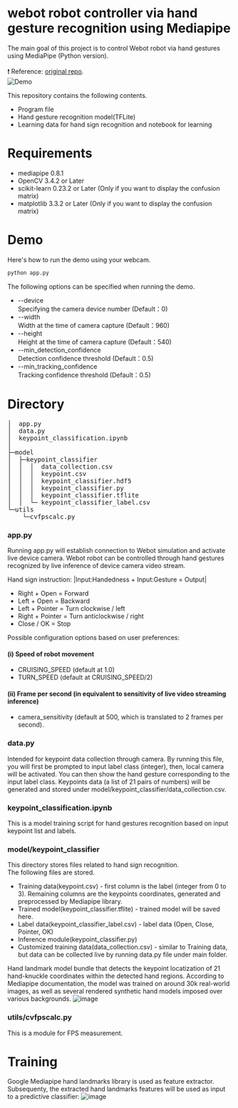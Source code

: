 # webot robot controller via hand gesture recognition using Mediapipe
The main goal of this project is to control Webot robot via hand gestures using MediaPipe (Python version).<br> 
<br> ❗ Reference: [original repo](https://github.com/kinivi/hand-gesture-recognition-mediapipe).
<br> 
![Demo](https://github.com/jiawenchim/images/blob/main/Webot%20demo%20(1).gif)

This repository contains the following contents.
* Program file
* Hand gesture recognition model(TFLite)
* Learning data for hand sign recognition and notebook for learning

# Requirements
* mediapipe 0.8.1
* OpenCV 3.4.2 or Later
* scikit-learn 0.23.2 or Later (Only if you want to display the confusion matrix) 
* matplotlib 3.3.2 or Later (Only if you want to display the confusion matrix)

# Demo
Here's how to run the demo using your webcam.
```bash
python app.py
```

The following options can be specified when running the demo.
* --device<br>Specifying the camera device number (Default：0)
* --width<br>Width at the time of camera capture (Default：960)
* --height<br>Height at the time of camera capture (Default：540)
* --min_detection_confidence<br>
Detection confidence threshold (Default：0.5)
* --min_tracking_confidence<br>
Tracking confidence threshold (Default：0.5)

# Directory
<pre>
│  app.py
│  data.py
│  keypoint_classification.ipynb
│  
├─model
│  ├─keypoint_classifier
│  │  │  data_collection.csv   
│  │  │  keypoint.csv
│  │  │  keypoint_classifier.hdf5
│  │  │  keypoint_classifier.py
│  │  │  keypoint_classifier.tflite
│  │  └─ keypoint_classifier_label.csv        
└─utils
    └─cvfpscalc.py
</pre>
### app.py
Running app.py will establish connection to Webot simulation and activate live device camera. Webot robot can be controlled through hand gestures recognized by live inference of device camera video stream. 

Hand sign instruction:
|Input:Handedness +	Input:Gesture = Output|	
* Right + Open = Forward
* Left + Open = Backward
* Left  + Pointer = Turn clockwise / left
* Right + Pointer = Turn anticlockwise / right
* Close / OK = Stop

Possible configuration options based on user preferences: 
#### (i)	Speed of robot movement
* CRUISING_SPEED (default at 1.0)
* TURN_SPEED (default at CRUISING_SPEED/2)
#### (ii) Frame per second (in equivalent to sensitivity of live video streaming inference)
* camera_sensitivity (default at 500, which is translated to 2 frames per second).

### data.py 
Intended for keypoint data collection through camera. By running this file, you will first be prompted to input label class (integer), then, local camera will be activated. You can then show the hand gesture corresponding to the input label class. Keypoints data (a list of 21 pairs of numbers) will be generated and stored under model/keypoint_classifier/data_collection.csv.

### keypoint_classification.ipynb
This is a model training script for hand gestures recognition based on input keypoint list and labels.

### model/keypoint_classifier
This directory stores files related to hand sign recognition.<br>
The following files are stored.
* Training data(keypoint.csv) - first column is the label (integer from 0 to 3). Remaining columns are the keypoints coordinates, generated and preprocessed by Mediapipe library. 
* Trained model(keypoint_classifier.tflite) - trained model will be saved here.
* Label data(keypoint_classifier_label.csv) - label data (Open, Close, Pointer, OK)
* Inference module(keypoint_classifier.py)
* Customized training data(data_collection.csv) - similar to Training data, but data can be collected live by running data.py file under main folder.

Hand landmark model bundle that detects the keypoint locatization of 21 hand-knuckle coordinates within the detected hand regions. According to Mediapipe documentation, the model was trained on around 30k real-world images, as well as several rendered synthetic hand models imposed over various backgrounds.
![image](https://github.com/jiawenchim/ITI108_Webot_with_hand_gestures_controller/assets/142727228/2f7d4a14-bb6b-4e36-97fd-59662ef42984)


### utils/cvfpscalc.py
This is a module for FPS measurement.

# Training
Google Mediapipe hand landmarks library is used as feature extractor. Subsequenty, the extracted hand landmarks features will be used as input to a predictive classifier:
![image](https://github.com/jiawenchim/ITI108_Webot_with_hand_gestures_controller/assets/142727228/417bbffe-f9f2-4e77-890b-7d7ee4c7b8e1)

